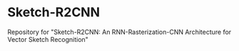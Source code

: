 # Sketch-R2CNN
Repository for "Sketch-R2CNN: An RNN-Rasterization-CNN Architecture for Vector Sketch Recognition"
